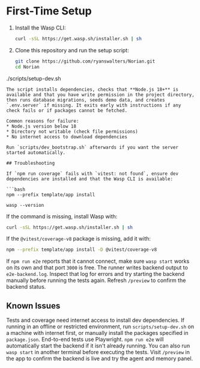 # First-Time Setup

1. Install the Wasp CLI:
   ```bash
   curl -sSL https://get.wasp.sh/installer.sh | sh
   ```
2. Clone this repository and run the setup script:
   ```bash
   git clone https://github.com/ryanswalters/Norian.git
   cd Norian
  ./scripts/setup-dev.sh
  ```
The script installs dependencies, checks that **Node.js 18+** is available and that you have write permission in the project directory, then runs database migrations, seeds demo data, and creates `.env.server` if missing. It exits early with instructions if any check fails or if packages cannot be fetched.

Common reasons for failure:
* Node.js version below 18
* Directory not writable (check file permissions)
* No internet access to download dependencies

Run `scripts/dev_bootstrap.sh` afterwards if you want the server started automatically.

## Troubleshooting

If `npm run coverage` fails with `vitest: not found`, ensure dev dependencies are installed and that the Wasp CLI is available:

```bash
npm --prefix template/app install

wasp --version
```
If the command is missing, install Wasp with:
```bash
curl -sSL https://get.wasp.sh/installer.sh | sh
```

If the `@vitest/coverage-v8` package is missing, add it with:

```bash
npm --prefix template/app install -D @vitest/coverage-v8
```

If `npm run e2e` reports that it cannot connect, make sure `wasp start` works on its own and that port `3000` is free. The runner writes backend output to `e2e-backend.log`. Inspect that log for errors and try starting the backend manually before running the tests again. Refresh `/preview` to confirm the backend status.

## Known Issues

Tests and coverage need internet access to install dev dependencies. If running in an offline or restricted environment, run `scripts/setup-dev.sh` on a machine with internet first, or manually install the packages specified in `package.json`.
End-to-end tests use Playwright. `npm run e2e` will automatically start the backend if it isn't already running. You can also run `wasp start` in another terminal before executing the tests.
Visit `/preview` in the app to confirm the backend is live and try the agent and memory panel.
